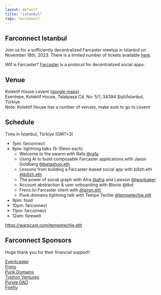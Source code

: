 ```yaml
---
layout: default
title: "istanbul"
tags: farconnect
---
```


## Farconnect Istanbul
​​Join us for a sufficiently decentralized Farcaster meetup in Istanbul on November 18th, 2023. There is a limited number of tickets available [here](https://lu.ma/d186oht1).

Wtf is Farcaster? [Farcaster](https://www.farcaster.xyz/) is a protocol for decentralized social apps. 

## Venue
Kolektif House Levent ([google maps](https://maps.app.goo.gl/1XaGFJWxun9KGc7a7))  
Esentepe, Kolektif House, Talatpaşa Cd. No: 5/1, 34394 Şişli/İstanbul, Türkiye  
Note: Kolektif House has a number of venues, make sure to go to Levent  

## Schedule
Time in İstanbul, Türkiye (GMT+3)

- 7pm: farconnect
- 8pm: lightning talks (5-10min each)  
  - Welcome to the swarm with Rafa [@rafa](https://warpcast.com/rafa)
  - Using AI to build composable Farcaster applications with Jason Goldberg [@betashop.eth](https://warpcast.com/betashop.eth)
  - Lessons from building a Farcaster-based social app with billzh.eth [@billzh.eth](https://warpcast.com/billzh.eth)
  - The power of social graph with Afra [@afra](https://warpcast.com/afra) and Lawson [@lwsnbaker](https://warpcast.com/lwsnbaker)
  - Account abstraction & user onboarding with Blocto @tbd
  - Frens.lol Farcaster client with [@jpren.eth](https://warpcast.com/jpren.eth)
  - Punk.domains lightning talk with Tempe Techie [@tempetechie.eth](https://warpcast.com/tempetechie.eth)
- 9pm: food
- 10pm: farconnect
- 11pm: farconnect
- 12am: farewell


https://warpcast.com/tempetechie.eth
## Farconnect Sponsors
Huge thank you for their financial support!

<a href="https://www.eventcaster.xyz/" target="_blank">Eventcaster</a>  
<a href="https://frens.lol/" target="_blank">Frens</a>  
<a href="https://punk.domains/" target="_blank">Punk Domains</a>  
<a href="https://typhon.vc/" target="_blank">Typhon Ventures</a>  
<a href="https://purple.construction/" target="_blank">Purple DAO</a>  
<a href="https://firefly.land/" target="_blank">Firefly</a>  







